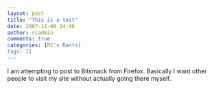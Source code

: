 ```yaml
---
layout: post
title: "This is a test"
date: 2007-11-08 14:46
author: rcadmin
comments: true
categories: [RC's Rants]
tags: []
---
```

I am attempting to post to Bitsmack from Firefox. Basically I want other people to visit my site without actually going there myself.
